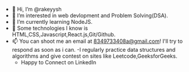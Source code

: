 - 👋 Hi, I’m @rakeyysh
- 👀 I’m interested in web devlopment and Problem Solving(DSA).
- 🌱 I’m currently learning NodeJS.
- 💞️ Some technologies I know is  HTML,CSS,Javascript,React.js,Git/Github.
- 📫 You can shoot me an email at 8349733408a@gmail.com!  I'll try to respond as soon as i can.
 -I regularly practice data structures and algorithms and give contest on sites like  Leetcode,GeeksforGeeks.
  - Happy to Connect on LinkedIn 

<!---
rakeyysh/rakeyysh is a ✨ special ✨ repository because its `README.md` (this file) appears on your GitHub profile.
You can click the Preview link to take a look at your changes.
--->
